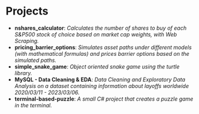# Projects
- **nshares_calculator**: *Calculates the number of shares to buy of each S&P500 stock of choice based on market cap weights, with Web Scraping.*
- **pricing_barrier_options**: *Simulates asset paths under different models (with mathematical formulas) and prices barrier options based on the simulated paths.*
- **simple_snake_game**: *Object oriented snake game using the turtle library.*
- **MySQL - Data Cleaning & EDA**: *Data Cleaning and Exploratory Data Analysis on a dataset containing information about layoffs worldwide 2020/03/11 - 2023/03/06.*
- **terminal-based-puzzle**: *A small C# project that creates a puzzle game in the terminal.*